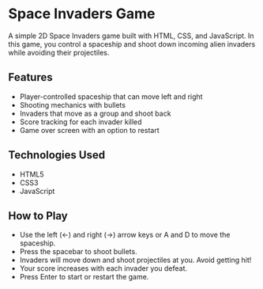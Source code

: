 # Space Invaders Game

A simple 2D Space Invaders game built with HTML, CSS, and JavaScript. In this game, you control a spaceship and shoot down incoming alien invaders while avoiding their projectiles.

## Features

- Player-controlled spaceship that can move left and right
- Shooting mechanics with bullets
- Invaders that move as a group and shoot back
- Score tracking for each invader killed
- Game over screen with an option to restart

## Technologies Used

- HTML5
- CSS3
- JavaScript

## How to Play
- Use the left (←) and right (→) arrow keys or A and D to move the spaceship.
- Press the spacebar to shoot bullets.
- Invaders will move down and shoot projectiles at you. Avoid getting hit!
- Your score increases with each invader you defeat.
- Press Enter to start or restart the game.